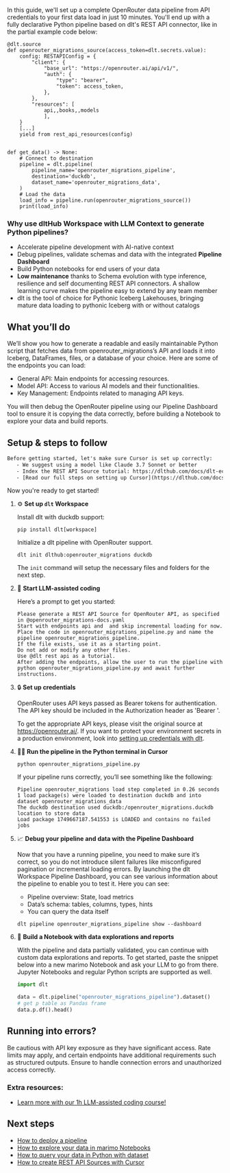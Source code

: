 In this guide, we'll set up a complete OpenRouter data pipeline from API credentials to your first data load in just 10 minutes. You'll end up with a fully declarative Python pipeline based on dlt's REST API connector, like in the partial example code below:

```python-outcome
@dlt.source
def openrouter_migrations_source(access_token=dlt.secrets.value):
    config: RESTAPIConfig = {
        "client": {
            "base_url": "https://openrouter.ai/api/v1/",
            "auth": {
                "type": "bearer",
                "token": access_token,
            },
        },
        "resources": [
            api,,books,,models
            ],
    }
    [...]
    yield from rest_api_resources(config)


def get_data() -> None:
    # Connect to destination
    pipeline = dlt.pipeline(
        pipeline_name='openrouter_migrations_pipeline',
        destination='duckdb',
        dataset_name='openrouter_migrations_data', 
    )
    # Load the data
    load_info = pipeline.run(openrouter_migrations_source())
    print(load_info) 
```

### Why use dltHub Workspace with LLM Context to generate Python pipelines?

- Accelerate pipeline development with AI-native context
- Debug pipelines, validate schemas and data with the integrated **Pipeline Dashboard**
- Build Python notebooks for end users of your data
- **Low maintenance** thanks to Schema evolution with type inference, resilience and self documenting REST API connectors. A shallow learning curve makes the pipeline easy to extend by any team member
- dlt is the tool of choice for Pythonic Iceberg Lakehouses, bringing mature data loading to pythonic Iceberg with or without catalogs

## What you’ll do

We’ll show you how to generate a readable and easily maintainable Python script that fetches data from openrouter_migrations’s API and loads it into Iceberg, DataFrames, files, or a database of your choice. Here are some of the endpoints you can load:

- General API: Main endpoints for accessing resources.
- Model API: Access to various AI models and their functionalities.
- Key Management: Endpoints related to managing API keys.

You will then debug the OpenRouter pipeline using our Pipeline Dashboard tool to ensure it is copying the data correctly, before building a Notebook to explore your data and build reports.

## Setup & steps to follow

```default
Before getting started, let's make sure Cursor is set up correctly:
   - We suggest using a model like Claude 3.7 Sonnet or better
   - Index the REST API Source tutorial: https://dlthub.com/docs/dlt-ecosystem/verified-sources/rest_api/ and add it to context as **@dlt rest api**
   - [Read our full steps on setting up Cursor](https://dlthub.com/docs/dlt-ecosystem/llm-tooling/cursor-restapi#23-configuring-cursor-with-documentation)
```

Now you're ready to get started!

1. ⚙️ **Set up `dlt` Workspace**
    
    Install dlt with duckdb support:
    ```shell
    pip install dlt[workspace]
    ```

    Initialize a dlt pipeline with OpenRouter support.
    ```shell
    dlt init dlthub:openrouter_migrations duckdb
    ```

    The `init` command will setup the necessary files and folders for the next step.
    
2. 🤠 **Start LLM-assisted coding**
    
    Here’s a prompt to get you started:
    
    ```prompt
    Please generate a REST API Source for OpenRouter API, as specified in @openrouter_migrations-docs.yaml 
    Start with endpoints api and  and skip incremental loading for now. 
    Place the code in openrouter_migrations_pipeline.py and name the pipeline openrouter_migrations_pipeline. 
    If the file exists, use it as a starting point. 
    Do not add or modify any other files. 
    Use @dlt rest api as a tutorial. 
    After adding the endpoints, allow the user to run the pipeline with python openrouter_migrations_pipeline.py and await further instructions.
    ```

    
3. 🔒 **Set up credentials** 
    
    OpenRouter uses API keys passed as Bearer tokens for authentication. The API key should be included in the Authorization header as 'Bearer <token>'.
    
    To get the appropriate API keys, please visit the original source at https://openrouter.ai/.
    If you want to protect your environment secrets in a production environment, look into [setting up credentials with dlt](https://dlthub.com/docs/walkthroughs/add_credentials).
    
4. 🏃‍♀️ **Run the pipeline in the Python terminal in Cursor**
    
    ```shell
    python openrouter_migrations_pipeline.py
    ```
    
    If your pipeline runs correctly, you’ll see something like the following:
    
    ```shell
    Pipeline openrouter_migrations load step completed in 0.26 seconds
    1 load package(s) were loaded to destination duckdb and into dataset openrouter_migrations_data
    The duckdb destination used duckdb:/openrouter_migrations.duckdb location to store data
    Load package 1749667187.541553 is LOADED and contains no failed jobs
    ```
    
5. 📈 **Debug your pipeline and data with the Pipeline Dashboard**

    Now that you have a running pipeline, you need to make sure it’s correct, so you do not introduce silent failures like misconfigured pagination or incremental loading errors. By launching the dlt Workspace Pipeline Dashboard, you can see various information about the pipeline to enable you to test it. Here you can see:
    - Pipeline overview: State, load metrics
    - Data’s schema: tables, columns, types, hints
    - You can query the data itself
    
    ```shell
    dlt pipeline openrouter_migrations_pipeline show --dashboard
    ```
    
6. 🐍 **Build a Notebook with data explorations and reports**

    With the pipeline and data partially validated, you can continue with custom data explorations and reports. To get started, paste the snippet below into a new marimo Notebook and ask your LLM to go from there. Jupyter Notebooks and regular Python scripts are supported as well.

    
    ```python
    import dlt

   data = dlt.pipeline("openrouter_migrations_pipeline").dataset()
   # get p table as Pandas frame
   data.p.df().head()
    ```

## Running into errors?

Be cautious with API key exposure as they have significant access. Rate limits may apply, and certain endpoints have additional requirements such as structured outputs. Ensure to handle connection errors and unauthorized access correctly.

### Extra resources:

- [Learn more with our 1h LLM-assisted coding course!](https://www.youtube.com/watch?v=GGid70rnJuM)

## Next steps

- [How to deploy a pipeline](https://dlthub.com/docs/walkthroughs/deploy-a-pipeline)
- [How to explore your data in marimo Notebooks](https://dlthub.com/docs/general-usage/dataset-access/marimo)
- [How to query your data in Python with dataset](https://dlthub.com/docs/general-usage/dataset-access/dataset)
- [How to create REST API Sources with Cursor](https://dlthub.com/docs/dlt-ecosystem/llm-tooling/cursor-restapi)